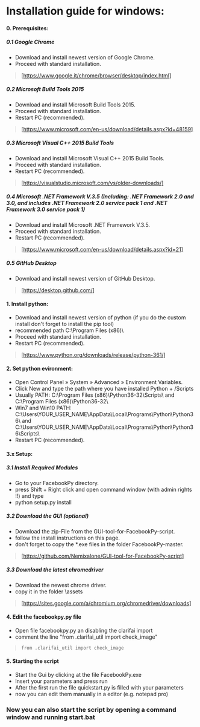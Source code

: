 # Installation guide for windows:

#### 0. Prerequisites:

##### 0.1 Google Chrome

- Download and install newest version of Google Chrome.
- Proceed with standard installation.

> [https://www.google.it/chrome/browser/desktop/index.html]

##### 0.2 Microsoft Build Tools 2015

- Download and install Microsoft Build Tools 2015.
- Proceed with standard installation.
- Restart PC (recommended).

> [https://www.microsoft.com/en-us/download/details.aspx?id=48159]

##### 0.3 Microsoft Visual C++ 2015 Build Tools

- Download and install Microsoft Visual C++ 2015 Build Tools.
- Proceed with standard installation.
- Restart PC (recommended).

> [https://visualstudio.microsoft.com/vs/older-downloads/]

##### 0.4 Microsoft .NET Framework V.3.5 (Including: .NET Framework 2.0 and 3.0, and includes .NET Framework 2.0 service pack 1 and .NET Framework 3.0 service pack 1)

- Download and install Microsoft .NET Framework V.3.5.
- Proceed with standard installation.
- Restart PC (recommended).

> [https://www.microsoft.com/en-us/download/details.aspx?id=21]

##### 0.5 GitHub Desktop

- Download and install newest version of GitHub Desktop.

> [https://desktop.github.com/]

#### 1. Install python:

- Download and install newest version of python (if you do the custom install don't forget to install the pip tool)
- recommended path C:\\Program Files (x86)\\
- Proceed with standard installation.
- Restart PC (recommended).

> [https://www.python.org/downloads/release/python-361/]

#### 2. Set python evironment:

- Open Control Panel » System » Advanced » Environment Variables.
- Click New and type the path where you have installed Python + /Scripts
- Usually PATH: C:\\Program Files (x86)\\Python36-32\\Scripts\\ and C:\\Program Files (x86)\\Python36-32\\
- Win7 and Win10 PATH: C:\\Users\\YOUR_USER_NAME\\AppData\\Local\\Programs\\Python\\Python36\\ and C:\\Users\\YOUR_USER_NAME\\AppData\\Local\\Programs\\Python\\Python36\\Scripts\\
- Restart PC (recommended).

#### 3.x Setup:

##### 3.1 Install Required Modules

- Go to your FacebookPy directory.
- press Shift + Right click and open command window (with admin rights !!) and type
- python setup.py install

##### 3.2 Download the GUI (optional)

- Download the zip-File from the GUI-tool-for-FacebookPy-script.
- follow the install instructions on this page.
- don't forget to copy the \*.exe files in the folder FacebookPy-master.

> [https://github.com/Nemixalone/GUI-tool-for-FacebookPy-script]

##### 3.3 Download the latest chromedriver

- Download the newest chrome driver.
- copy it in the folder \\assets

> [https://sites.google.com/a/chromium.org/chromedriver/downloads]

#### 4. Edit the facebookpy.py file

- Open file facebookpy.py an disabling the clarifai import
- comment the line "from .clarifai_util import check_image"

> `from .clarifai_util import check_image`

#### 5. Starting the script

- Start the Gui by clicking at the file FacebookPy.exe
- Insert your parameters and press run
- After the first run the file quickstart.py is filled with your parameters
- now you can edit them manually in a editor (e.g. notepad pro)

### Now you can also start the script by opening a command window and running start.bat
